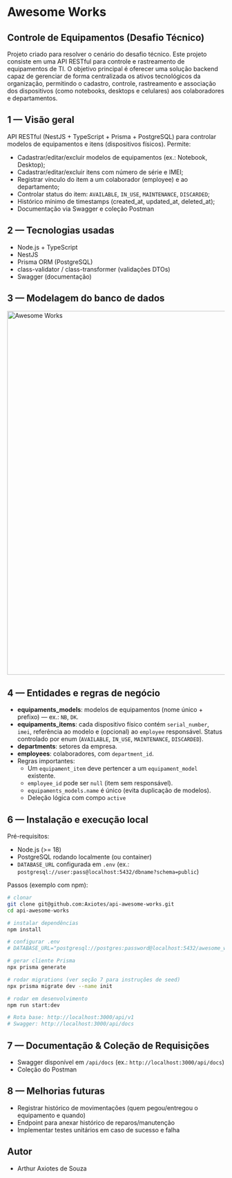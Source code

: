 # Awesome Works
## Controle de Equipamentos (Desafio Técnico)
Projeto criado para resolver o cenário do desafio técnico. Este projeto consiste em uma API RESTful para controle e rastreamento de equipamentos de TI. O objetivo principal é oferecer uma solução backend capaz de gerenciar de forma centralizada os ativos tecnológicos da organização, permitindo o cadastro, controle, rastreamento e associação dos dispositivos (como notebooks, desktops e celulares) aos colaboradores e departamentos.

## 1 — Visão geral

API RESTful (NestJS + TypeScript + Prisma + PostgreSQL) para controlar modelos de equipamentos e itens (dispositivos físicos). Permite:

* Cadastrar/editar/excluir modelos de equipamentos (ex.: Notebook, Desktop);
* Cadastrar/editar/excluir itens com número de série e IMEI;
* Registrar vínculo do item a um colaborador (employee) e ao departamento;
* Controlar status do item: `AVAILABLE`, `IN_USE`, `MAINTENANCE`, `DISCARDED`;
* Histórico mínimo de timestamps (created_at, updated_at, deleted_at);
* Documentação via Swagger e coleção Postman

## 2 — Tecnologias usadas

* Node.js + TypeScript
* NestJS
* Prisma ORM (PostgreSQL)
* class-validator / class-transformer (validações DTOs)
* Swagger (documentação)

## 3 — Modelagem do banco de dados
<img width="796" height="842" alt="Awesome Works" src="https://github.com/user-attachments/assets/cc0f8669-198d-4d35-b024-4fea6165575d" />

## 4 — Entidades e regras de negócio

* **equipaments_models**: modelos de equipamentos (nome único + prefixo) — ex.: `NB`, `DK`.
* **equipaments_items**: cada dispositivo físico contém `serial_number`, `imei`, referência ao modelo e (opcional) ao `employee` responsável. Status controlado por enum (`AVAILABLE`, `IN_USE`, `MAINTENANCE`, `DISCARDED`).
* **departments**: setores da empresa.
* **employees**: colaboradores, com `department_id`.
* Regras importantes:
  * Um `equipament_item` deve pertencer a um `equipament_model` existente.
  * `employee_id` pode ser `null` (item sem responsável).
  * `equipaments_models.name` é único (evita duplicação de modelos).
  * Deleção lógica com compo `active`
  
## 6 — Instalação e execução local

Pré-requisitos:

* Node.js (>= 18)
* PostgreSQL rodando localmente (ou container)
* `DATABASE_URL` configurada em `.env` (ex.: `postgresql://user:pass@localhost:5432/dbname?schema=public`)

Passos (exemplo com npm):

```bash
# clonar
git clone git@github.com:Axiotes/api-awesome-works.git
cd api-awesome-works

# instalar dependências
npm install

# configurar .env
# DATABASE_URL="postgresql://postgres:password@localhost:5432/awesome_works_db"

# gerar cliente Prisma
npx prisma generate

# rodar migrations (ver seção 7 para instruções de seed)
npx prisma migrate dev --name init

# rodar em desenvolvimento
npm run start:dev

# Rota base: http://localhost:3000/api/v1
# Swagger: http://localhost:3000/api/docs
```

## 7 — Documentação & Coleção de Requisições
* Swagger disponível em `/api/docs` (ex.: `http://localhost:3000/api/docs`)
* Coleção do Postman

## 8 — Melhorias futuras
* Registrar histórico de movimentações (quem pegou/entregou o equipamento e quando)
* Endpoint para anexar histórico de reparos/manutenção
* Implementar testes unitários em caso de sucesso e falha

## Autor
- Arthur Axiotes de Souza
